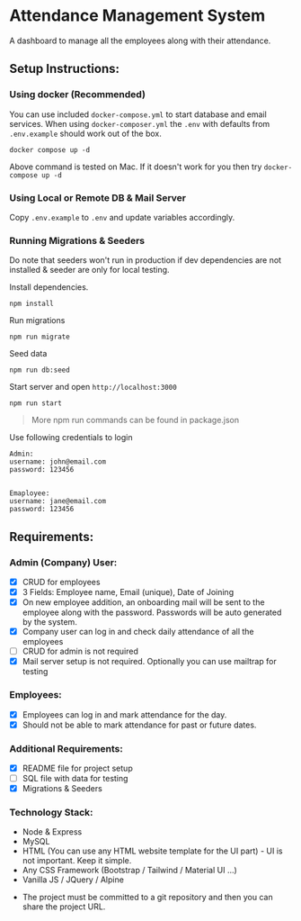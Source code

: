 # Attendance Management System

A dashboard to manage all the employees along with their attendance.

## Setup Instructions:

### Using docker (Recommended)

You can use included `docker-compose.yml` to start database and email services. When using `docker-composer.yml` the `.env` with defaults from `.env.example` should work out of the box.

```
docker compose up -d
```

Above command is tested on Mac. If it doesn't work for you then try `docker-compose up -d`

### Using Local or Remote DB & Mail Server

Copy `.env.example` to `.env` and update variables accordingly.

### Running Migrations & Seeders

Do note that seeders won't run in production if dev dependencies are not installed & seeder are only for local testing.

Install dependencies. 

```shell
npm install
```

Run migrations

```shell
npm run migrate
```

Seed data

```shell
npm run db:seed
```

Start server and open `http://localhost:3000`
```shell
npm run start
```

> More npm run commands can be found in package.json

Use following credentials to login

```
Admin:
username: john@email.com
password: 123456


Emaployee:
username: jane@email.com
password: 123456

```

## Requirements:

### Admin (Company) User:

- [x] CRUD for employees
- [x] 3 Fields: Employee name, Email (unique), Date of Joining
- [x] On new employee addition, an onboarding mail will be sent to the employee along with the password. Passwords will be auto generated by the system.
- [x] Company user can log in and check daily attendance of all the employees
- [ ] CRUD for admin is not required
- [x] Mail server setup is not required. Optionally you can use mailtrap for testing

### Employees:

- [x] Employees can log in and mark attendance for the day.
- [x] Should not be able to mark attendance for past or future dates.

### Additional Requirements:

- [x] README file for project setup
- [ ] SQL file with data for testing
- [x] Migrations & Seeders

### Technology Stack:

- Node & Express
- MySQL
- HTML (You can use any HTML website template for the UI part) - UI is not important. Keep it simple.
- Any CSS Framework (Bootstrap / Tailwind / Material UI ...)
- Vanilla JS / JQuery / Alpine

* The project must be committed to a git repository and then you can share the project URL.
